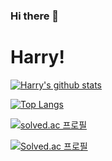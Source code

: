 ### Hi there 👋

# Harry!

[![Harry's github stats](https://github-readme-stats.vercel.app/api?username=MoonSeong1000)](https://github.com/anuraghazra/github-readme-stats)

[![Top Langs](https://github-readme-stats.vercel.app/api/top-langs/?username=MoonSeong1000&layout=compact)](https://github.com/anuraghazra/github-readme-stats)


[![solved.ac 프로필](http://mazassumnida.wtf/api/generate_badge?boj=cms9586)](https://solved.ac/cms9586)

[![Solved.ac 프로필](http://mazassumnida.wtf/api/mini/generate_badge?boj=cms9586)](https://solved.ac/cms9586)
